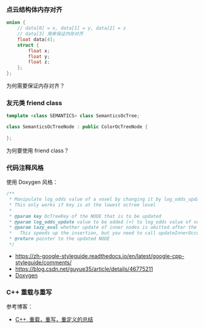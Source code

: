 ### 点云结构体内存对齐

```cpp
union {
    // data[0] = x, data[1] = y, data[2] = z
    // data[3] 用来保证内存对齐
    float data[4];
    struct {
        float x;
        float y;
        float z;
    };
};
```

为何需要保证内存对齐？

### 友元类 friend class

```cpp
template <class SEMANTICS> class SemanticsOcTree;

class SemanticsOcTreeNode : public ColorOcTreeNode {
    
};
```

为何要使用 friend class？

### 代码注释风格

使用 Doxygen 风格：

```cpp
/**
 * Manipulate log_odds value of a voxel by changing it by log_odds_update (relative).
 * This only works if key is at the lowest octree level
 *
 * @param key OcTreeKey of the NODE that is to be updated
 * @param log_odds_update value to be added (+) to log_odds value of node
 * @param lazy_eval whether update of inner nodes is omitted after the update (default: false).
 *   This speeds up the insertion, but you need to call updateInnerOccupancy() when done.
 * @return pointer to the updated NODE
 */
```

-  https://zh-google-styleguide.readthedocs.io/en/latest/google-cpp-styleguide/comments/
- https://blog.csdn.net/guyue35/article/details/46775211
- [Doxygen](https://www.cnblogs.com/silencehuan/p/11169084.html)

### C++ 重载与重写

参考博客：

- [C++, 重载，重写，重定义的总结](https://www.cnblogs.com/tanky_woo/archive/2012/02/08/2343203.html)